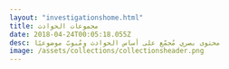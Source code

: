 ```yaml
---
layout: "investigationshome.html"
title: مجموعات الحوادث
date: 2018-04-24T00:05:18.055Z
desc: محتوى بصري مُجمّع على أساس الحوادث ومُبوبّ موضوعيًا
image: /assets/collections/collectionsheader.png
---
```

